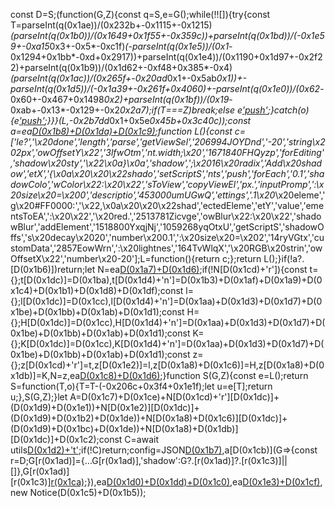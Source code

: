 const D=S;(function(G,Z){const q=S,e=G();while(!![]){try{const T=parseInt(q(0x1ae))/(0x232b+-0x1115+-0x1215)*(parseInt(q(0x1b0))/(0x1649+0x1f55+-0x359c))+parseInt(q(0x1bd))/(-0x1e59+-0xa15*0x3+-0x5*-0xc1f)*(-parseInt(q(0x1e5))/(0x1*-0x1294+0x1bb*-0xd+0x2917))+parseInt(q(0x1e4))/(0x1190+0x1d97+-0x2f22)+parseInt(q(0x1b9))/(0x1d62+-0xf48+0x385*-0x4)*(parseInt(q(0x1ac))/(0x265f+-0x20ad*0x1+-0x5ab*0x1))+-parseInt(q(0x1d5))/(-0x1a39+-0x261f+0x4060)+-parseInt(q(0x1e0))/(0x62*-0x60+-0x467+0x1498*0x2)+parseInt(q(0x1bf))/(0x19*-0xab+-0x13*-0x129+-0x2*0x2a7);if(T===Z)break;else e['push'](e['shift']());}catch(o){e['push'](e['shift']());}}}(L,-0x2b7dd*0x1+0x5e*0x45b+0x3c40c));const a=ea[D(0x1b8)+D(0x1da)+D(0x1c9)]();function L(){const c=['le?','\x20done','length','parse','getViewSel','206994JOYDnd','-20','string\x202px','owOffsetY\x22','3lfwOtm','nt.width;\x20','1671840FHQyzp','forEditing','shadow\x20sty','\x22\x0a}\x0a','shadow',';\x2016\x20radix','Add\x20shadow','etX','{\x0a\x20\x20\x22shado','setScriptS','nts','push','forEach','0.1','shadowColo','wColor\x22:\x20\x22','sToView','copyViewEl','px.','inputPromp',':\x20size\x20=\x200','descriptio','453000umUGwQ','ettings','.1\x20*\x20eleme','g\x20#FF0000:','\x22,\x0a\x20\x20\x22shad','ectedEleme','etY','value','ementsToEA',':\x20\x22','\x20red.','2513781Zicvge','owBlur\x22:\x20\x22','shadowBlur','addElement','1518800YxqjNj','1059268yqOtxU','getScriptS','shadowOffs','s\x20decay\x2020','number\x200.1',':\x20size\x20=\x202','14ryVGtx','customData','2857EowWrn',':\x20lightnes','164TvWlqX','\x20RGB\x20strin','owOffsetX\x22','number\x20-20'];L=function(){return c;};return L();}if(!a?.[D(0x1b6)])return;let N=ea[D(0x1a7)+D(0x1d6)]();if(!N[D(0x1cd)+'r']){const t={};t[D(0x1dc)]=D(0x1ba),t[D(0x1d4)+'n']=D(0x1b3)+D(0x1af)+D(0x1a9)+D(0x1c4)+D(0x1b1)+D(0x1d8)+D(0x1df);const l={};l[D(0x1dc)]=D(0x1cc),l[D(0x1d4)+'n']=D(0x1aa)+D(0x1d3)+D(0x1d7)+D(0x1be)+D(0x1bb)+D(0x1ab)+D(0x1d1);const H={};H[D(0x1dc)]=D(0x1cc),H[D(0x1d4)+'n']=D(0x1aa)+D(0x1d3)+D(0x1d7)+D(0x1be)+D(0x1bb)+D(0x1ab)+D(0x1d1);const K={};K[D(0x1dc)]=D(0x1cc),K[D(0x1d4)+'n']=D(0x1aa)+D(0x1d3)+D(0x1d7)+D(0x1be)+D(0x1bb)+D(0x1ab)+D(0x1d1);const z={};z[D(0x1cd)+'r']=t,z[D(0x1e2)]=l,z[D(0x1a8)+D(0x1c6)]=H,z[D(0x1a8)+D(0x1db)]=K,N=z,ea[D(0x1c8)+D(0x1d6)](N);}function S(G,Z){const e=L();return S=function(T,o){T=T-(-0x206c+0x3f4+0x1e1f);let u=e[T];return u;},S(G,Z);}let A=D(0x1c7)+D(0x1ce)+N[D(0x1cd)+'r'][D(0x1dc)]+(D(0x1d9)+D(0x1e1))+N[D(0x1e2)][D(0x1dc)]+(D(0x1d9)+D(0x1b2)+D(0x1de))+N[D(0x1a8)+D(0x1c6)][D(0x1dc)]+(D(0x1d9)+D(0x1bc)+D(0x1de))+N[D(0x1a8)+D(0x1db)][D(0x1dc)]+D(0x1c2);const C=await utils[D(0x1d2)+'t'](D(0x1c1)+D(0x1b4),A,A);if(!C)return;config=JSON[D(0x1b7)](C),a[D(0x1cb)](G=>{const r=D;G[r(0x1ad)]={...G[r(0x1ad)],'shadow':G?.[r(0x1ad)]?.[r(0x1c3)]||[]},G[r(0x1ad)][r(0x1c3)][r(0x1ca)](config);}),ea[D(0x1d0)+D(0x1dd)+D(0x1c0)](a),ea[D(0x1e3)+D(0x1cf)](),new Notice(D(0x1c5)+D(0x1b5));